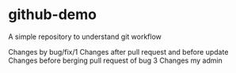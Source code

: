 # github-demo
A simple repository to understand git workflow

Changes by bug/fix/1
Changes after pull request and before update
Changes before berging pull request of bug 3
Changes my admin
